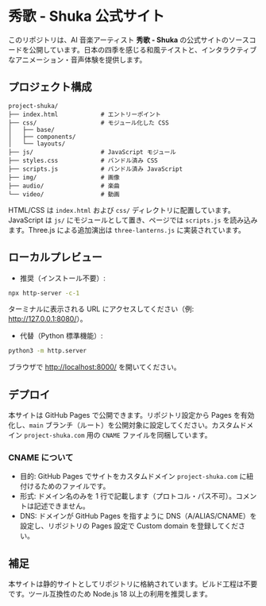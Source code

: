 # 秀歌 - Shuka 公式サイト

このリポジトリは、AI 音楽アーティスト **秀歌 - Shuka** の公式サイトのソースコードを公開しています。日本の四季を感じる和風テイストと、インタラクティブなアニメーション・音声体験を提供します。

## プロジェクト構成

```
project-shuka/
├── index.html            # エントリーポイント
├── css/                  # モジュール化した CSS
│   ├── base/
│   ├── components/
│   └── layouts/
├── js/                   # JavaScript モジュール
├── styles.css            # バンドル済み CSS
├── scripts.js            # バンドル済み JavaScript
├── img/                  # 画像
├── audio/                # 楽曲
└── video/                # 動画
```

HTML/CSS は `index.html` および `css/` ディレクトリに配置しています。JavaScript は `js/` にモジュールとして置き、ページでは `scripts.js` を読み込みます。Three.js による追加演出は `three-lanterns.js` に実装されています。

## ローカルプレビュー

- 推奨（インストール不要）:

```bash
npx http-server -c-1
```

ターミナルに表示される URL にアクセスしてください（例: <http://127.0.0.1:8080/>）。

- 代替（Python 標準機能）:

```bash
python3 -m http.server
```

ブラウザで <http://localhost:8000/> を開いてください。

## デプロイ

本サイトは GitHub Pages で公開できます。リポジトリ設定から Pages を有効化し、`main` ブランチ（ルート）を公開対象に設定してください。カスタムドメイン `project-shuka.com` 用の `CNAME` ファイルを同梱しています。

### CNAME について
- 目的: GitHub Pages でサイトをカスタムドメイン `project-shuka.com` に紐付けるためのファイルです。
- 形式: ドメイン名のみを 1 行で記載します（プロトコル・パス不可）。コメントは記述できません。
- DNS: ドメインが GitHub Pages を指すように DNS（A/ALIAS/CNAME）を設定し、リポジトリの Pages 設定で Custom domain を登録してください。

## 補足

本サイトは静的サイトとしてリポジトリに格納されています。ビルド工程は不要です。ツール互換性のため Node.js 18 以上の利用を推奨します。

